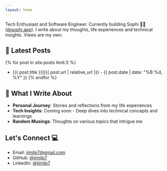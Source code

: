 ```yaml
---
layout: home
---
```


Tech Enthusiast and Software Engineer. Currently building Sophi 👩‍💻 ([@sophi.app](https://sophi.app)). I write about my thoughts, life experiences and technical insights. Views are my own.

## 📝 Latest Posts

{% for post in site.posts limit:3 %}
- [{{ post.title }}]({{ post.url | relative_url }}) - {{ post.date | date: "%B %d, %Y" }}
{% endfor %}

## 🌱 What I Write About

- **Personal Journey**: Stories and reflections from my life experiences
- **Tech Insights**: Coming soon - Deep dives into technical concepts and learnings
- **Random Musings**: Thoughts on various topics that intrigue me 

## Let's Connect 💻

- Email: [jimilp7@gmail.com](mailto:jimilp7@gmail.com)
- GitHub: [@jimilp7](https://github.com/jimilp7)
- LinkedIn: [@jimilp7](https://www.linkedin.com/in/jimilp7/) 